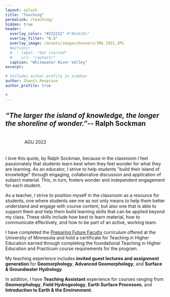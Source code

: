 ```yaml
---
layout: splash
title: "Teaching"
permalink: /teaching/
hidden: true
header:
  overlay_color: "#222222" #"#5e616c"
  overlay_filter: "0.5"
  overlay_image: /assets/images/banners/IMG_1921.JPG
  #actions:
  #  - label: "Get started"
  #    url: "/awtest/"
  caption: "Whitewater River Valley"
excerpt:

# Includes author profile in sidebar
author: Shanti Penprase
author_profile: true

#         
---
```

## *“The larger the island of knowledge, the longer the shoreline of wonder.”*-- Ralph Sockman

<figure style="width: 400px; padding: 20px" class="align-right">
  <img src="{{ site.url }}{{ site.baseurl }}/assets/images/banners/IMG_8356.JPG" alt="">
  <figcaption>AGU 2022</figcaption>
</figure>

 I love this quote, by Ralph Sockman, because in the classroom I feel passionately that students learn best when they feel wonder for what they are learning. As an educator, I strive to help students "build their island of knowledge" through engaging, collaborative discussion and application of subject material. This, in turn, fosters wonder and independent engagement for each student.

 As a teacher, I strive to position myself in the classroom as a resource for students, one where students see me as not only means to help them better understand and engage with course content, but also one that is able to support them and help them build learning skills that can be applied beyond my class. These skills include how best to learn material, how to communicate effectively, and how to be part of an active, working team.

 I have completed the [Preparing Future Faculty](https://cei.umn.edu/programs/preparing-future-faculty-program) curriculum offered at the University of Minnesota and hold a certificate for Teaching in Higher Education earned through completing the foundational Teaching in Higher Education and Practicum course requirements for the program.

 My teaching experience includes **invited guest lectures and assignment generation** for **Geomorphology**, **Advanced Geomorphology**, and **Surface & Groundwater Hydrology**.

 In addition, I have **Teaching Assistant** experience for courses ranging from  **Geomorphology**, **Field Hydrogeology**, **Earth Surface Processes**, and **Introduction to Earth & the Environment**.
